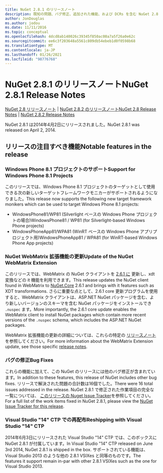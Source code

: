 ```yaml
---
title: NuGet 2.8.1 のリリースノート
description: 既知の問題、バグ修正、追加された機能、および DCRs を含む NuGet 2.8.1 のリリースノート。
author: JonDouglas
ms.author: jodou
ms.date: 11/11/2016
ms.topic: conceptual
ms.openlocfilehash: 4dcd8ab140026c39345f850ac00a7a5f26a0e62c
ms.sourcegitcommit: ee6c3f203648a5561c809db54ebeb1d0f0598b68
ms.translationtype: MT
ms.contentlocale: ja-JP
ms.lasthandoff: 01/26/2021
ms.locfileid: "98776768"
---
```

# <a name="nuget-281-release-notes"></a><span data-ttu-id="55f49-103">NuGet 2.8.1 のリリースノート</span><span class="sxs-lookup"><span data-stu-id="55f49-103">NuGet 2.8.1 Release Notes</span></span>

<span data-ttu-id="55f49-104">[NuGet 2.8 リリースノート](../release-notes/nuget-2.8.md)  | [NuGet 2.8.2 のリリースノート](../release-notes/nuget-2.8.2.md)</span><span class="sxs-lookup"><span data-stu-id="55f49-104">[NuGet 2.8 Release Notes](../release-notes/nuget-2.8.md) | [NuGet 2.8.2 Release Notes](../release-notes/nuget-2.8.2.md)</span></span>

<span data-ttu-id="55f49-105">NuGet 2.8.1 は2014年4月2日にリリースされました。</span><span class="sxs-lookup"><span data-stu-id="55f49-105">NuGet 2.8.1 was released on April 2, 2014.</span></span>

## <a name="notable-features-in-the-release"></a><span data-ttu-id="55f49-106">リリースの注目すべき機能</span><span class="sxs-lookup"><span data-stu-id="55f49-106">Notable features in the release</span></span>

### <a name="support-for-windows-phone-81-projects"></a><span data-ttu-id="55f49-107">Windows Phone 8.1 プロジェクトのサポート</span><span class="sxs-lookup"><span data-stu-id="55f49-107">Support for Windows Phone 8.1 Projects</span></span>
<span data-ttu-id="55f49-108">このリリースでは、Windows Phone 8.1 プロジェクトのターゲットとして使用できる次の新しいターゲットフレームワークモニカーがサポートされるようになりました。</span><span class="sxs-lookup"><span data-stu-id="55f49-108">This release now supports the following new target framework monikers which can be used to target Windows Phone 8.1 projects:</span></span>

* <span data-ttu-id="55f49-109">WindowsPhone81/WP81 (Silverlight ベースの Windows Phone プロジェクトの場合)</span><span class="sxs-lookup"><span data-stu-id="55f49-109">WindowsPhone81 / WP81 (for Silverlight-based Windows Phone projects)</span></span>
* <span data-ttu-id="55f49-110">WindowsPhoneApp81/WPA81 (WinRT ベースの Windows Phone アプリプロジェクト用)</span><span class="sxs-lookup"><span data-stu-id="55f49-110">WindowsPhoneApp81 / WPA81 (for WinRT-based Windows Phone App projects)</span></span>

### <a name="update-of-the-nuget-webmatrix-extension"></a><span data-ttu-id="55f49-111">NuGet WebMatrix 拡張機能の更新</span><span class="sxs-lookup"><span data-stu-id="55f49-111">Update of the NuGet WebMatrix Extension</span></span>
<span data-ttu-id="55f49-112">このリリースでは、WebMatrix の NuGet クライアントを [2.6.1 に](https://www.nuget.org/packages/Nuget.Core/2.6.1) 更新し、xdt 変換などの it 機能を利用できます。</span><span class="sxs-lookup"><span data-stu-id="55f49-112">This release updates the NuGet client found in WebMatrix to [NuGet.Core](https://www.nuget.org/packages/Nuget.Core/2.6.1) 2.6.1 and brings with it features such as XDT transformations.</span></span> <span data-ttu-id="55f49-113">さらに重要な点として、2.6.1 core 更新プログラムを使用すると、WebMatrix クライアントは、ASP.NET NuGet パッケージを含む、より新しいバージョンのスキーマを含む NuGet パッケージをインストールでき `.nuspec` ます。</span><span class="sxs-lookup"><span data-stu-id="55f49-113">More importantly, the 2.6.1 core update enables the WebMatrix client to install NuGet packages which contain more recent versions of the `.nuspec` schema, which includes the ASP.NET NuGet packages.</span></span>

<span data-ttu-id="55f49-114">WebMatrix 拡張機能の更新の詳細については、これらの特定の [リリースノート](../release-notes/nuget-2.6.1-for-WebMatrix.md)を参照してください。</span><span class="sxs-lookup"><span data-stu-id="55f49-114">For more information about the WebMatrix Extension update, see those specific [release notes](../release-notes/nuget-2.6.1-for-WebMatrix.md).</span></span>

### <a name="bug-fixes"></a><span data-ttu-id="55f49-115">バグの修正</span><span class="sxs-lookup"><span data-stu-id="55f49-115">Bug Fixes</span></span>
<span data-ttu-id="55f49-116">これらの機能に加えて、この NuGet のリリースには他のバグ修正が含まれています。</span><span class="sxs-lookup"><span data-stu-id="55f49-116">In addition to these features, this release of NuGet includes other bug fixes.</span></span> <span data-ttu-id="55f49-117">リリースで解決された問題の合計数は16個でした。</span><span class="sxs-lookup"><span data-stu-id="55f49-117">There were 16 total issues addressed in the release.</span></span> <span data-ttu-id="55f49-118">NuGet 2.8.1 で修正された作業項目の完全な一覧については、 [このリリースの Nuget Issue Tracker](https://nuget.codeplex.com/workitem/list/advanced?keyword=&status=All&type=All&priority=All&release=NuGet%202.8.1&assignedTo=All&component=All&sortField=LastUpdatedDate&sortDirection=Descending&page=0&reasonClosed=All)を参照してください。</span><span class="sxs-lookup"><span data-stu-id="55f49-118">For a full list of the work items fixed in NuGet 2.8.1, please view the [NuGet Issue Tracker for this release](https://nuget.codeplex.com/workitem/list/advanced?keyword=&status=All&type=All&priority=All&release=NuGet%202.8.1&assignedTo=All&component=All&sortField=LastUpdatedDate&sortDirection=Descending&page=0&reasonClosed=All).</span></span>

### <a name="reshipping-with-visual-studio-14-ctp"></a><span data-ttu-id="55f49-119">Visual Studio "14" CTP での再配布</span><span class="sxs-lookup"><span data-stu-id="55f49-119">Reshipping with Visual Studio "14" CTP</span></span>
<span data-ttu-id="55f49-120">2014年6月3日にリリースされた Visual Studio "14" CTP では、このボックスに NuGet 2.8.1 が付属しています。</span><span class="sxs-lookup"><span data-stu-id="55f49-120">In Visual Studio "14" CTP released on June 3rd 2014, NuGet 2.8.1 is shipped in the box.</span></span> <span data-ttu-id="55f49-121">サポートされている機能は、Visual Studio 2013 のような他の 2.8.1 VSIXes と同等のものです。</span><span class="sxs-lookup"><span data-stu-id="55f49-121">The features it support remain in-par with other 2.8.1 VSIXes such as the one for Visual Studio 2013.</span></span>
